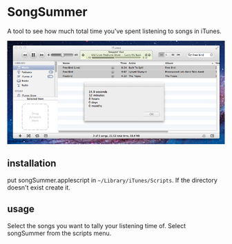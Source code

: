 SongSummer
==========

A tool to see how much total time you've spent listening to songs in iTunes.

![action shot](screenshot.png)

installation
------------

put songSummer.applescript in `~/Library/iTunes/Scripts`. If the directory doesn't exist create it.

usage
-----
Select the songs you want to tally your listening time of. Select songSummer from the scripts menu.
